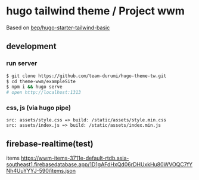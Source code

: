 # hugo tailwind theme / Project wwm

Based on [bep/hugo-starter-tailwind-basic](https://github.com/bep/hugo-starter-tailwind-basic)

## development

### run server

```bash
$ git clone https://github.com/team-durumi/hugo-theme-tw.git
$ cd theme-wwm/exampleSite
$ npm i && hugo serve
# open http://localhost:1313
```

### css, js (via hugo pipe)

```
src: assets/style.css => build: /static/assets/style.min.css
src: assets/index.js => build: /static/assets/index.min.js
```

## firebase-realtime(test)

items
https://wwm-items-3711e-default-rtdb.asia-southeast1.firebasedatabase.app/1D1gAFdHxQd06rDHUxkHu80WVOQC7fYNh4UuYYYJ-590/items.json

